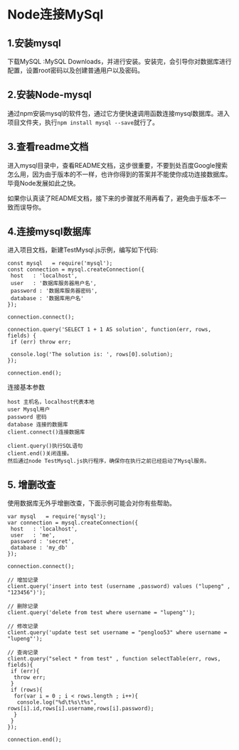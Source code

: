 # Node连接MySql

## 1.安装mysql
    
下载MySQL :MySQL Downloads，并进行安装。安装完，会引导你对数据库进行配置，设置root密码以及创建普通用户以及密码。
    
## 2.安装Node-mysql
   
通过npm安装mysql的软件包，通过它方便快速调用函数连接mysql数据库。进入项目文件夹，执行`npm install mysql --save`就行了。

## 3.查看readme文档
     
进入mysql目录中，查看README文档，这步很重要，不要到处百度Google搜索怎么用，因为由于版本的不一样，也许你得到的答案并不能使你成功连接数据库。毕竟Node发展如此之快。
     
如果你认真读了README文档，接下来的步骤就不用再看了，避免由于版本不一致而误导你。

## 4.连接mysql数据库
     
进入项目文档，新建TestMysql.js示例，编写如下代码:

    const mysql   = require('mysql');
    const connection = mysql.createConnection({
     host   : 'localhost',
     user   : '数据库服务器用户名',
     password : '数据库服务器密码',
     database : '数据库用户名'
    });
     
    connection.connect();
     
    connection.query('SELECT 1 + 1 AS solution', function(err, rows, fields) {
     if (err) throw err;
     
     console.log('The solution is: ', rows[0].solution);
    });
  
    connection.end();
 
连接基本参数
 
    host 主机名，localhost代表本地
    user Mysql用户
    password 密码
    database 连接的数据库
    client.connect()连接数据库
    
    client.query()执行SQL语句
    client.end()关闭连接。
    然后通过node TestMysql.js执行程序，确保你在执行之前已经启动了Mysql服务。
   
## 5. 增删改查
   
使用数据库无外乎增删改查，下面示例可能会对你有些帮助。 

    var mysql   = require('mysql');
    var connection = mysql.createConnection({
     host   : 'localhost',
     user   : 'me',
     password : 'secret',
     database : 'my_db'
    });
     
    connection.connect();
     
    // 增加记录
    client.query('insert into test (username ,password) values ("lupeng" , "123456")');
     
    // 删除记录
    client.query('delete from test where username = "lupeng"');
     
    // 修改记录
    client.query('update test set username = "pengloo53" where username = "lupeng"');
     
    // 查询记录
    client.query("select * from test" , function selectTable(err, rows, fields){
     if (err){
      throw err;
     }
     if (rows){
      for(var i = 0 ; i < rows.length ; i++){
       console.log("%d\t%s\t%s", rows[i].id,rows[i].username,rows[i].password);
      }
     }
    });
     
    connection.end();
 